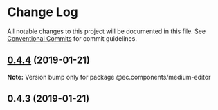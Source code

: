 # Change Log

All notable changes to this project will be documented in this file.
See [Conventional Commits](https://conventionalcommits.org) for commit guidelines.

## [0.4.4](https://github.com/entrecode/ec.components/compare/@ec.components/medium-editor@0.4.4...@ec.components/medium-editor@0.4.4) (2019-01-21)

**Note:** Version bump only for package @ec.components/medium-editor





## 0.4.3 (2019-01-21)
